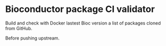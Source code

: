# Bioconductor package CI validator

Build and check with Docker lastest Bioc version a list of packages cloned from GitHub.

Before pushing upstream.
